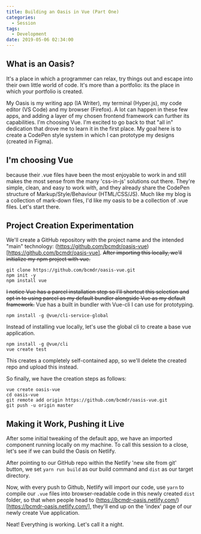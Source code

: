 ```yaml
---
title: Building an Oasis in Vue (Part One)
categories:
  - Session
tags:
  - Development
date: 2019-05-06 02:34:00
---
```


## What is an Oasis? 

It's a place in which a programmer can relax, try things out and escape into their own little world of code. It's more than a portfolio: its the place in which your portfolio is created. 

My Oasis is my writing app (IA Writer), my terminal (Hyper.js), my code editor (VS Code) and my browser (Firefox).  A lot can happen in these few apps, and adding a layer of my chosen frontend framework can further its capabilities. I'm choosing Vue. I'm excited to go back to that "all in" dedication that drove me to learn it in the first place. My goal here is to create a CodePen style system in which I can prototype my designs (created in Figma). 

## I'm choosing Vue 

because their .vue files have been the most enjoyable to work in and still makes the most sense from the many 'css-in-js' solutions out there. They're simple, clean, and easy to work with, and they already share the CodePen structure of Markup/Style/Behaviour (HTML/CSS/JS). Much like my blog is a collection of mark-down files, I'd like my oasis to be a collection of .vue files. Let's start there. 

## Project Creation Experimentation

We'll create a GitHub repository with the project name and the intended "main" technology: (https://github.com/bcmdr/oasis-vue)[https://github.com/bcmdr/oasis-vue]. ~~After importing this locally, we'll initialize my npm project with vue.~~

```
git clone https://github.com/bcmdr/oasis-vue.git
npm init -y
npm install vue
```

~~I notice Vue has a parcel installation step so I'll shortcut this selection and opt in to using parcel as my default bundler alongside Vue as my default framework.~~ Vue has a built in bundler with Vue-cli I can use for prototyping. 

```
npm install -g @vue/cli-service-global
```

Instead of installing vue locally, let's use the global cli to create a base vue application. 

``` 
npm install -g @vue/cli
vue create test
```

This creates a completely self-contained app, so we'll delete the created repo and upload this instead.

So finally, we have the creation steps as follows:

```
vue create oasis-vue
cd oasis-vue
git remote add origin https://github.com/bcmdr/oasis-vue.git
git push -u origin master
```

## Making it Work, Pushing it Live

After some initial tweaking of the default app, we have an imported component running locally on my machine. To call this session to a close, let's see if we can build the Oasis on Netlify.

After pointing to our GitHub repo within the Netlify 'new site from git' button, we set `yarn run build` as our build command and `dist` as our target directory. 

Now, with every push to Github, Netlify will import our code, use `yarn` to compile our `.vue` files into browser-readable code in this newly created `dist` folder, so that when people head to (https://bcmdr-oasis.netlify.com/)[https://bcmdr-oasis.netlify.com/], they'll end up on the 'index' page of our newly create Vue application. 

Neat! Everything is working. Let's call it a night.
